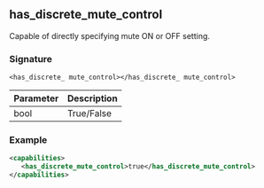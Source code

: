 ## has\_discrete\_mute\_control

Capable of directly specifying mute ON or OFF setting.


### Signature

`<has_discrete_ mute_control></has_discrete_ mute_control>`


| Parameter | Description |
| --- | --- |
| bool | True/False |


### Example

```xml
<capabilities>
   <has_discrete_mute_control>true</has_discrete_mute_control>
</capabilities>
```